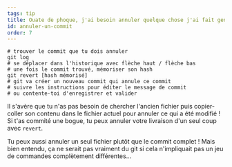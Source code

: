 ```yaml
---
tags: tip
title: Ouate de phoque, j'ai besoin annuler quelque chose j'ai fait genre 5 commits en arrière&nbsp;!
id: annuler-un-commit
order: 7
---
```


```git
# trouver le commit que tu dois annuler
git log
# se déplacer dans l'historique avec flèche haut / flèche bas
# une fois le commit trouvé, mémoriser son hash
git revert [hash mémorisé]
# git va créer un nouveau commit qui annule ce commit
# suivre les instructions pour éditer le message de commit
# ou contente-toi d'enregistrer et valider
```

Il s'avère que tu n'as pas besoin de chercher l'ancien fichier puis
copier-coller son contenu dans le fichier actuel pour annuler ce qui a
été modifié&nbsp;! Si t'as commité une bogue, tu peux annuler votre
livraison d'un seul coup avec `revert`.

Tu peux aussi annuler un seul fichier plutôt que le commit
complet&nbsp;! Mais bien entendu, ça ne serait pas vraiment du git si
cela n'impliquait pas un jeu de commandes complètement différentes...
